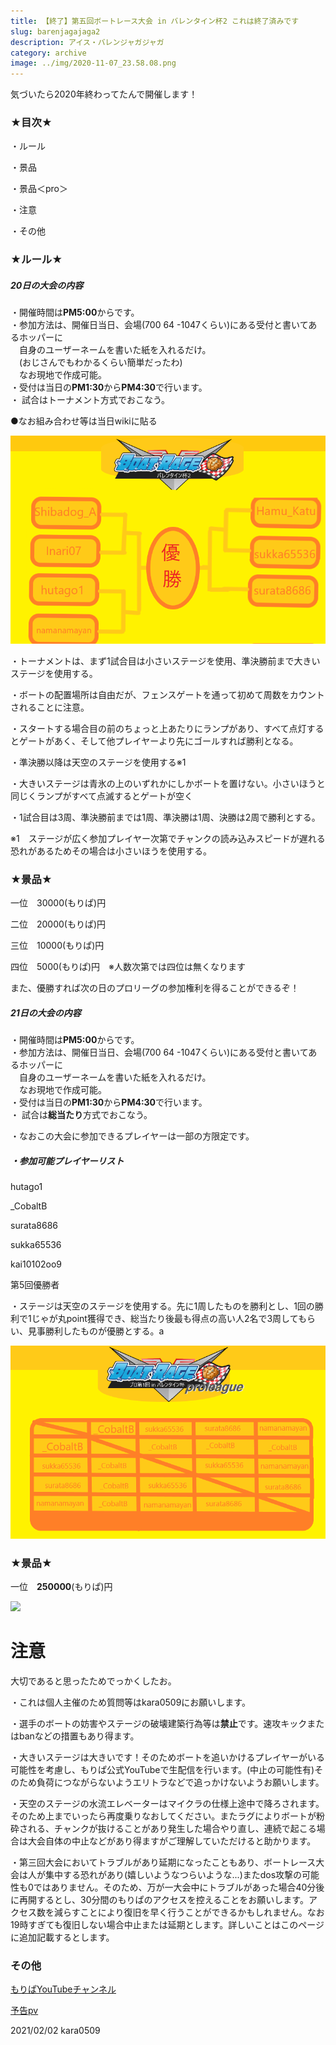 ```yaml
---
title: 【終了】第五回ボートレース大会 in バレンタイン杯2 これは終了済みです
slug: barenjagajaga2
description: アイス・バレンジャガジャガ
category: archive
image: ../img/2020-11-07_23.58.08.png
---
```

気づいたら2020年終わってたんで開催します！

### ★目次★

・ルール

・景品

・景品＜pro＞

・注意

・その他

### ★ルール★

##### 20日の大会の内容

・開催時間は**PM5:00**からです。  
・参加方法は、開催日当日、会場(700 64 -1047くらい)にある受付と書いてあるホッパーに  
　自身のユーザーネームを書いた紙を入れるだけ。  
　(おじさんでもわかるくらい簡単だったわ)  
　なお現地で作成可能。  
・受付は当日の**PM1:30**から**PM4:30**で行います。  
・ 試合はトーナメント方式でおこなう。  

●なお組み合わせ等は当日wikiに貼る

![](/img/バレンタイン杯2-1リーグ目.png)

・トーナメントは、まず1試合目は小さいステージを使用、準決勝前まで大きいステージを使用する。

・ボートの配置場所は自由だが、フェンスゲートを通って初めて周数をカウントされることに注意。

・スタートする場合目の前のちょっと上あたりにランプがあり、すべて点灯するとゲートがあく、そして他プレイヤーより先にゴールすれば勝利となる。

・準決勝以降は天空のステージを使用する※1

・大きいステージは青氷の上のいずれかにしかボートを置けない。小さいほうと同じくランプがすべて点滅するとゲートが空く

・1試合目は3周、準決勝前までは1周、準決勝は1周、決勝は2周で勝利とする。

※1　ステージが広く参加プレイヤー次第でチャンクの読み込みスピードが遅れる恐れがあるためその場合は小さいほうを使用する。

### ★景品★

一位　30000(もりぱ)円

二位　20000(もりぱ)円

三位　10000(もりぱ)円

四位　5000(もりぱ)円　※人数次第では四位は無くなります

また、優勝すれば次の日のプロリーグの参加権利を得ることができるぞ！

##### 21日の大会の内容

・開催時間は**PM5:00**からです。  
・参加方法は、開催日当日、会場(700 64 -1047くらい)にある受付と書いてあるホッパーに  
　自身のユーザーネームを書いた紙を入れるだけ。  
　なお現地で作成可能。  
・受付は当日の**PM1:30**から**PM4:30**で行います。  
・ 試合は**総当たり**方式でおこなう。

・なおこの大会に参加できるプレイヤーは一部の方限定です。

##### ・参加可能プレイヤーリスト

hutago1

_CobaltB

surata8686

sukka65536

kai10102oo9

第5回優勝者

・ステージは天空のステージを使用する。先に1周したものを勝利とし、1回の勝利で1じゃが丸point獲得でき、総当たり後最も得点の高い人2名で3周してもらい、見事勝利したものが優勝とする。a

![](/img/プロ1対戦表.png)

### ★景品★

一位　**250000**(もりぱ)円

![](https://wiki.morino.party/img/2020-04-05_17.57.05.png)

# **注意**

大切であると思ったためでっかくしたお。

・これは個人主催のため質問等はkara0509にお願いします。

・選手のボートの妨害やステージの破壊建築行為等は**禁止**です。速攻キックまたはbanなどの措置もあり得ます。

・大きいステージは大きいです！そのためボートを追いかけるプレイヤーがいる可能性を考慮し、もりぱ公式YouTubeで生配信を行います。(中止の可能性有)そのため負荷につながらないようエリトラなどで追っかけないようお願いします。

・天空のステージの水流エレベーターはマイクラの仕様上途中で降ろされます。そのため上までいったら再度乗りなおしてください。またラグによりボートが粉砕される、チャンクが抜けることがあり発生した場合やり直し、連続で起こる場合は大会自体の中止などがあり得ますがご理解していただけると助かります。

・第三回大会においてトラブルがあり延期になったこともあり、ボートレース大会は人が集中する恐れがあり(嬉しいようなつらいような...)またdos攻撃の可能性も0ではありません。そのため、万が一大会中にトラブルがあった場合40分後に再開するとし、30分間のもりぱのアクセスを控えることをお願いします。アクセス数を減らすことにより復旧を早く行うことができるかもしれません。なお19時すぎても復旧しない場合中止または延期とします。詳しいことはこのページに追加記載するとします。

### その他

[もりぱYouTubeチャンネル](https://www.youtube.com/channel/UC5huN7nu_9RJKB-rPk8Z0hQ)

[予告pv](https://youtu.be/3O_bvikw3fo)

2021/02/02 kara0509
